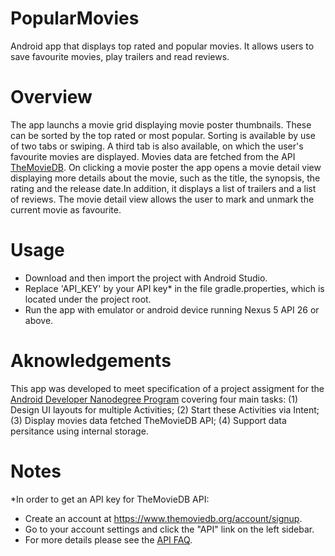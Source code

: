 # PopularMovies

Android app that displays top rated and popular movies. 
It allows users to save favourite movies, play trailers and read reviews.

# Overview

The app launchs a movie grid displaying movie poster thumbnails.  These can be sorted by the top rated or most popular. Sorting is available by use of two tabs or swiping. A third tab is also available, on which the user's favourite movies are displayed. Movies data are fetched from the API [TheMovieDB](https://www.themoviedb.org/). On clicking a movie poster the app opens a movie detail view displaying more details about the movie, such as the title, the synopsis, the rating and the release date.In addition, it displays a list of trailers and a list of reviews. The movie detail view allows the user to mark and unmark the current movie as favourite.

# Usage

- Download and then import the project with Android Studio.
- Replace 'API_KEY' by your API key* in the file gradle.properties, which is located under the project root.
- Run the app with emulator or android device running Nexus 5 API 26 or above.

# Aknowledgements

This app was developed to meet specification of a project assigment for the [Android Developer Nanodegree Program](https://eu.udacity.com/course/android-developer-nanodegree-by-google--nd801) covering four main tasks: (1) Design UI layouts for multiple Activities; (2) Start these Activities via Intent; (3) Display movies data fetched TheMovieDB API; (4) Support data persitance using internal storage.


# Notes

*In order to get an API key for TheMovieDB API:
- Create an account at https://www.themoviedb.org/account/signup.
- Go to your account settings and click the "API" link on the left sidebar.
- For more details please see the [API FAQ](https://www.themoviedb.org/faq/api).
